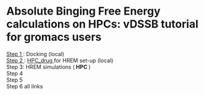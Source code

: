 # Absolute Binging Free Energy calculations on HPCs: vDSSB tutorial for gromacs users 

<a href="step1.html"> Step 1 </a>: Docking (local)     
<a href="step2.html"> Step 2 </a>:  <a href="https://github.com/MauriceKarrenbrock/HPC_Drug"> HPC_drug <a/> for HREM set-up (local) <br>
  Step 3:  HREM simulations (<b> HPC </b>)  <br>
Step 4 <br>
Step 5 <br>
Step 6  all links 
